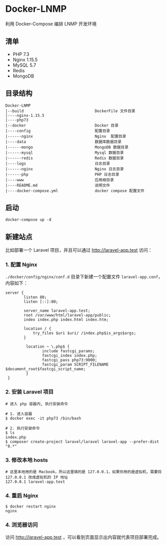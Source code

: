 # Docker-LNMP

利用 Docker-Compose 编排 LNMP 开发环境  

## 清单

- PHP 7.3
- Nginx 1.15.5
- MySQL 5.7
- Redis
- MongoDB

## 目录结构

```
Docker-LNMP
|--build                               DockerFile 文件目录
|----nginx-1.15.5
|----php73
|--docker                              Docker 目录
|----config                            配置目录
|------nginx                           Nginx  配置目录
|----data                              数据库数据目录
|------mongo                           MongoDB 数据目录
|------mysql                           Mysql 数据目录
|------redis                           Redis 数据目录
|----logs                              日志目录
|------nginx                           Nginx 日志目录
|------php                             PHP 日志目录
|----www                               应用根目录
|----README.md                         说明文件
|----docker-compose.yml                docker compose 配置文件
```

## 启动

```shell
docker-compose up -d
```

## 新建站点

比如部署一个 Laravel 项目，并且可以通过 http://laravel-app.test 访问：

### 1. 配置 Nginx

`./docker/config/nginx/conf.d` 目录下新建一个配置文件 `laravel-app.conf`，内容如下：  

```nginx
server {
        listen 80;
        listen [::]:80;

        server_name laravel-app.test;
        root /var/www/html/laravel-app/public;
        index index.php index.html index.htm;

        location / {
            try_files $uri $uri/ /index.php$is_args$args;
        }

         location ~ \.php$ {
                include fastcgi_params;
                fastcgi_index index.php;
                fastcgi_pass php73:9000;
                fastcgi_param SCRIPT_FILENAME $document_root$fastcgi_script_name;
         }
 }
```

### 2. 安装 Laravel 项目

```shell
# 进入 php 容器内, 执行安装命令

# 1. 进入容器
$ docker exec -it php73 /bin/bash

# 2. 执行安装命令
$ ls
index.php
$ composer create-project laravel/laravel laravel-app --prefer-dist "8.*"
```

### 3. 修改本地 hosts 

```
# 这里本地用的是 Macbook，所以这里填的是 127.0.0.1，如果你用的是虚拟机，需要将 127.0.0.1 改成虚拟机的 IP 地址
127.0.0.1 laravel-app.test
```

### 4. 重启 Nginx

```shell
$ docker restart nginx
nginx
```

### 4. 浏览器访问

访问 http://laravel-app.test ，可以看到页面显示出内容就代表项目部署完成。
